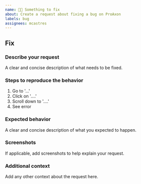 ```yaml
---
name: 👩‍🔧 Something to fix
about: Create a request about fixing a bug on ProAxon
labels: bug
assignees: mcastres
---
```


## Fix

### Describe your request

A clear and concise description of what needs to be fixed.

### Steps to reproduce the behavior

1. Go to '...'
2. Click on '....'
3. Scroll down to '....'
4. See error

### Expected behavior

A clear and concise description of what you expected to happen.

### Screenshots

If applicable, add screenshots to help explain your request.

### Additional context

Add any other context about the request here.
